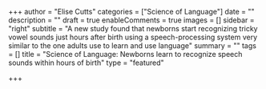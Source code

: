+++
author = "Elise Cutts"
categories = ["Science of Language"]
date = ""
description = ""
draft = true
enableComments = true
images = []
sidebar = "right"
subtitle = "A new study found that newborns start recognizing tricky vowel sounds just hours after birth using a speech-processing system very similar to the one adults use to learn and use language"
summary = ""
tags = []
title = "Science of Language: Newborns learn to recognize speech sounds within hours of birth"
type = "featured"

+++
